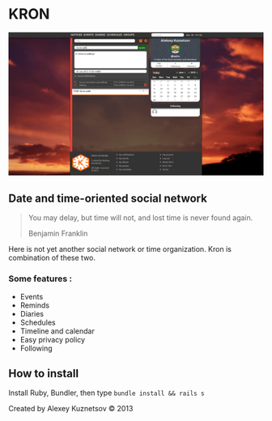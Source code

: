 KRON
====

![Screenshot](/screenshots/screen.png?raw=true "Optional Title")  

Date and time-oriented social network
-------------------------------------

> You may delay, but time will not, and lost time is never found again.
>
> Benjamin Franklin

Here is not yet another social network or time organization. Kron is combination of these two. 

### Some features : 
* Events
* Reminds
* Diaries
* Schedules
* Timeline and calendar
* Easy privacy policy
* Following

## How to install
Install Ruby, Bundler, then type `bundle install && rails s`  

Created by Alexey Kuznetsov © 2013